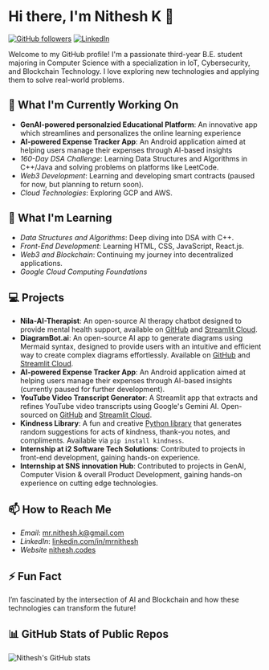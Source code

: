 # Hi there, I'm Nithesh K 👋

[![GitHub followers](https://img.shields.io/github/followers/mrnithesh?label=Follow&style=social)](https://github.com/mrnithesh)
[![LinkedIn](https://img.shields.io/badge/LinkedIn-Connect-blue)](https://www.linkedin.com/in/mrnithesh/)

Welcome to my GitHub profile! I'm a passionate third-year B.E. student majoring in Computer Science with a specialization in IoT, Cybersecurity, and Blockchain Technology. I love exploring new technologies and applying them to solve real-world problems.

## 🔭 What I'm Currently Working On
- **GenAI-powered personalzied Educational Platform**: An innovative app which streamlines and personalizes the online learning experience
- **AI-powered Expense Tracker App**: An Android application aimed at helping users manage their expenses through AI-based insights
- *160-Day DSA Challenge*: Learning Data Structures and Algorithms in C++/Java and solving problems on platforms like LeetCode.
- *Web3 Development*: Learning and developing smart contracts (paused for now, but planning to return soon).
- *Cloud Technologies*: Exploring GCP and AWS.

## 🌱 What I'm Learning
- *Data Structures and Algorithms*: Deep diving into DSA with C++.
- *Front-End Development*: Learning HTML, CSS, JavaScript, React.js.
- *Web3 and Blockchain*: Continuing my journey into decentralized applications.
- *Google Cloud Computing Foundations* 

## 💻 Projects

- **Nila-AI-Therapist**: An open-source AI therapy chatbot designed to provide mental health support, available on [GitHub](https://github.com/mrnithesh/Nila-AI-Therapist) and [Streamlit Cloud](https://ai-nila.streamlit.app/).
- **DiagramBot.ai**: An open-source AI app to generate diagrams using Mermaid syntax, designed to provide users with an intuitive and efficient way to create complex diagrams effortlessly. Available on [GitHub](https://github.com/mrnithesh/DiagramBot-ai/) and [Streamlit Cloud](https://diagrambot-ai.streamlit.app/).
- **AI-powered Expense Tracker App**: An Android application aimed at helping users manage their expenses through AI-based insights (currently paused for further development).
- **YouTube Video Transcript Generator**: A Streamlit app that extracts and refines YouTube video transcripts using Google's Gemini AI. Open-sourced on [GitHub](https://github.com/mrnithesh/youtube-transcript) and [Streamlit Cloud](https://youtube-transcript-ai.streamlit.app/).
- **Kindness Library**: A fun and creative [Python library](https://pypi.org/project/kindness/) that generates random suggestions for acts of kindness, thank-you notes, and compliments. Available via `pip install kindness`.
- **Internship at i2 Software Tech Solutions**: Contributed to projects in front-end development, gaining hands-on experience.
- **Internship at SNS innovation Hub**: Contributed to projects in GenAI, Computer Vision & overall Product Development, gaining hands-on experience on cutting edge technologies.

## 📫 How to Reach Me
- *Email*: mr.nithesh.k@gmail.com
- *LinkedIn*: [linkedin.com/in/mrnithesh](https://www.linkedin.com/in/mrnithesh/)
- *Website* [nithesh.codes](https://nithesh.codes/)

## ⚡ Fun Fact
I’m fascinated by the intersection of AI and Blockchain and how these technologies can transform the future!

## 📊 GitHub Stats of Public Repos
![Nithesh's GitHub stats](https://github-readme-stats.vercel.app/api?username=mrnithesh&show_icons=true&theme=radical)
